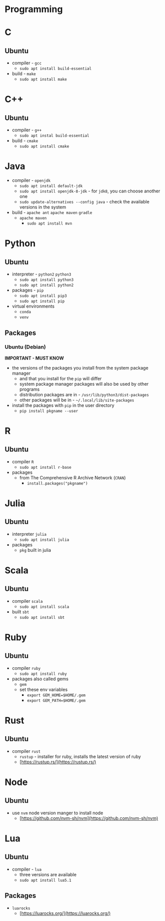 # Programming

# C

## Ubuntu

- compiler - `gcc`
  - `sudo apt install build-essential`
- build - `make`
  - `sudo apt install make`

# C++

## Ubuntu

- compiler - `g++`
  - `sudo apt instal build-essential`
- build - `cmake`
  - `sudo apt install cmake`

# Java

- compiler - `openjdk`
  - `sudo apt install default-jdk`
  - `sudo apt install openjdk-8-jdk` - for `jdk8`, you can choose another one
  - `sudo update-alternatives --config java` - check the available versions in the system
- build - `apache ant` `apache maven` `gradle`
  - `apache maven`
    - `sudo apt install mvn`

# Python

## Ubuntu

- interpreter - `python2` `python3`
  - `sudo apt install python3`
  - `sudo apt install python2`
- packages - `pip`
  - `sudo apt install pip3`
  - `sudo apt install pip`
- virtual environments
  - `conda`
  - `venv`

## Packages

### Ubuntu (Debian)

**IMPORTANT - MUST KNOW**

- the versions of the packages you install from the system package manager
  - and that you install for the `pip` will differ
  - system package manager packages will also be used by other programs
  - distribution packages are in - `/usr/lib/python3/dist-packages`
  - other packages will be in - `~/.local/lib/site-packages`
- install the packages with `pip` in the user directory 
  - `pip install pkgname --user`


# R

## Ubuntu

- compiler `R`
  - `sudo apt install r-base`
- packages
  - from The Comprehensive R Archive Network (`CRAN`)
    - `install.packages("pkgname")`

# Julia

## Ubuntu

- interpreter `julia`
  - `sudo apt install julia`
- packages
  - `pkg` built in julia

# Scala

## Ubuntu

- compiler `scala`
  - `sudo apt install scala`
- built `sbt`
  - `sudo apt install sbt`

# Ruby

## Ubuntu

- compiler `ruby`
  - `sudo apt install ruby`
- packages also called gems
  - `gem`
  - set these env variables
    - `export GEM_HOME=$HOME/.gem`
    - `export GEM_PATH=$HOME/.gem`

# Rust

## Ubuntu

- compiler `rust`
  - `rustup` - installer for ruby, installs the latest version of ruby
  - [https://rustup.rs/](https://rustup.rs/)

# Node

## Ubuntu

- use `nvm` node version manger to install node
  - [https://github.com/nvm-sh/nvm](https://github.com/nvm-sh/nvm)


# Lua

## Ubuntu

- compiler - `lua`
  - three versions are available
  - `sudo apt install lua5.1`

## Packages

- `luarocks`
  - [https://luarocks.org/](https://luarocks.org/)